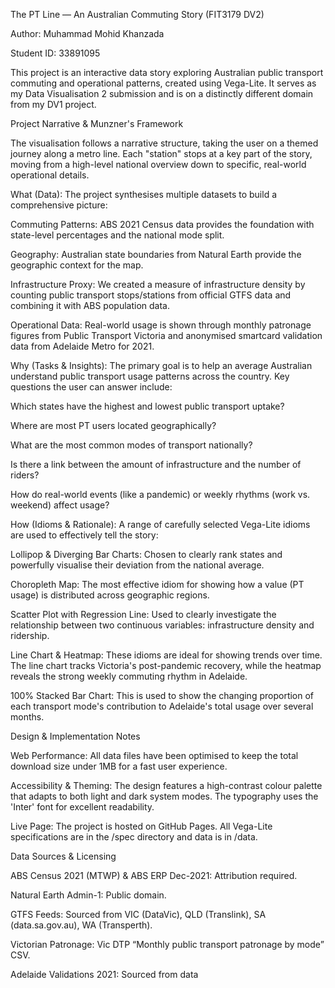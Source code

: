 The PT Line — An Australian Commuting Story (FIT3179 DV2)

Author: Muhammad Mohid Khanzada

Student ID: 33891095

This project is an interactive data story exploring Australian public transport commuting and operational patterns, created using Vega-Lite. It serves as my Data Visualisation 2 submission and is on a distinctly different domain from my DV1 project.

Project Narrative & Munzner's Framework

The visualisation follows a narrative structure, taking the user on a themed journey along a metro line. Each "station" stops at a key part of the story, moving from a high-level national overview down to specific, real-world operational details.

What (Data): The project synthesises multiple datasets to build a comprehensive picture:

Commuting Patterns: ABS 2021 Census data provides the foundation with state-level percentages and the national mode split.

Geography: Australian state boundaries from Natural Earth provide the geographic context for the map.

Infrastructure Proxy: We created a measure of infrastructure density by counting public transport stops/stations from official GTFS data and combining it with ABS population data.

Operational Data: Real-world usage is shown through monthly patronage figures from Public Transport Victoria and anonymised smartcard validation data from Adelaide Metro for 2021.

Why (Tasks & Insights): The primary goal is to help an average Australian understand public transport usage patterns across the country. Key questions the user can answer include:

Which states have the highest and lowest public transport uptake?

Where are most PT users located geographically?

What are the most common modes of transport nationally?

Is there a link between the amount of infrastructure and the number of riders?

How do real-world events (like a pandemic) or weekly rhythms (work vs. weekend) affect usage?

How (Idioms & Rationale): A range of carefully selected Vega-Lite idioms are used to effectively tell the story:

Lollipop & Diverging Bar Charts: Chosen to clearly rank states and powerfully visualise their deviation from the national average.

Choropleth Map: The most effective idiom for showing how a value (PT usage) is distributed across geographic regions.

Scatter Plot with Regression Line: Used to clearly investigate the relationship between two continuous variables: infrastructure density and ridership.

Line Chart & Heatmap: These idioms are ideal for showing trends over time. The line chart tracks Victoria's post-pandemic recovery, while the heatmap reveals the strong weekly commuting rhythm in Adelaide.

100% Stacked Bar Chart: This is used to show the changing proportion of each transport mode's contribution to Adelaide's total usage over several months.

Design & Implementation Notes

Web Performance: All data files have been optimised to keep the total download size under 1MB for a fast user experience.

Accessibility & Theming: The design features a high-contrast colour palette that adapts to both light and dark system modes. The typography uses the 'Inter' font for excellent readability.

Live Page: The project is hosted on GitHub Pages. All Vega-Lite specifications are in the /spec directory and data is in /data.

Data Sources & Licensing

ABS Census 2021 (MTWP) & ABS ERP Dec-2021: Attribution required.

Natural Earth Admin-1: Public domain.

GTFS Feeds: Sourced from VIC (DataVic), QLD (Translink), SA (data.sa.gov.au), WA (Transperth).

Victorian Patronage: Vic DTP “Monthly public transport patronage by mode” CSV.

Adelaide Validations 2021: Sourced from data